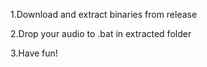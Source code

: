 1.Download and extract binaries from release

2.Drop your audio to .bat in extracted folder

3.Have fun!
